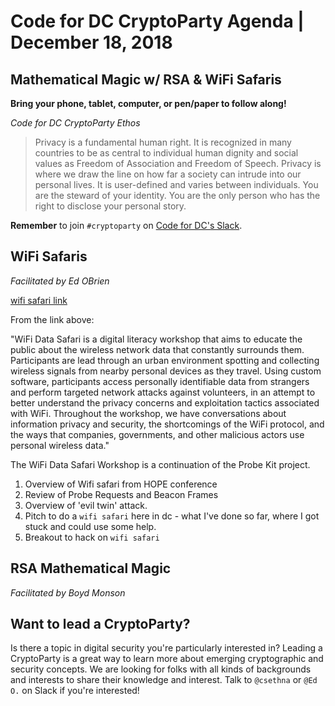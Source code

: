 # Code for DC CryptoParty Agenda | December 18, 2018
## Mathematical Magic w/ RSA & WiFi Safaris

**Bring your phone, tablet, computer, or pen/paper to follow along!**

_Code for DC CryptoParty Ethos_
> Privacy is a fundamental human right. It is recognized in many countries to be as central to individual human dignity and social values as Freedom of Association and Freedom of Speech. Privacy is where we draw the line on how far a society can intrude into our personal lives. It is user-defined and varies between individuals. You are the steward of your identity. You are the only person who has the right to disclose your personal story.

**Remember** to join `#cryptoparty` on [Code for DC's Slack](https://codefordc.org/resources/slack.html).

## WiFi Safaris
_Facilitated by Ed OBrien_

[wifi safari link](https://github.com/brangerbriz/wifi-data-safari)

From the link above:

"WiFi Data Safari is a digital literacy workshop that aims to educate the public about the wireless network data that constantly surrounds them. Participants are lead through an urban environment spotting and collecting wireless signals from nearby personal devices as they travel. Using custom software, participants access personally identifiable data from strangers and perform targeted network attacks against volunteers, in an attempt to better understand the privacy concerns and exploitation tactics associated with WiFi. Throughout the workshop, we have conversations about information privacy and security, the shortcomings of the WiFi protocol, and the ways that companies, governments, and other malicious actors use personal wireless data."

The WiFi Data Safari Workshop is a continuation of the Probe Kit project.

1. Overview of Wifi safari from HOPE conference
2. Review of Probe Requests and Beacon Frames
3. Overview of 'evil twin' attack.
4. Pitch to do a `wifi safari` here in dc - what I've done so far, where I got stuck and could use some help.
5. Breakout to hack on `wifi safari`

## RSA Mathematical Magic
_Facilitated by Boyd Monson_

## Want to lead a CryptoParty?
Is there a topic in digital security you're particularly interested in? Leading a CryptoParty is a great way to learn more about emerging cryptographic and security concepts. We are looking for folks with all kinds of backgrounds and interests to share their knowledge and interest. Talk to `@csethna` or `@Ed O.` on Slack if you're interested!
